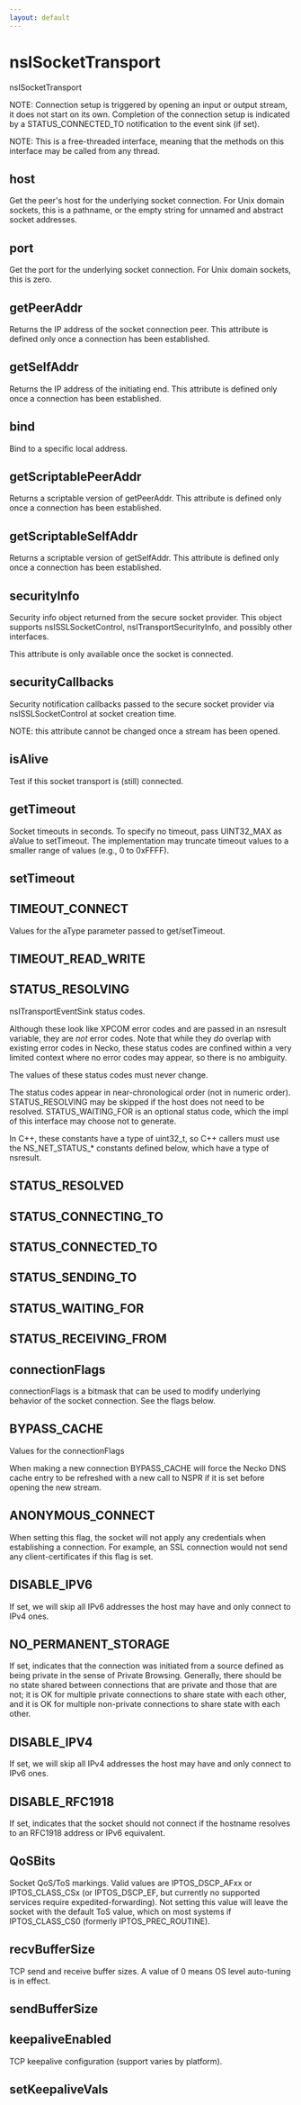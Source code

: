 ```yaml
---
layout: default
---
```


# nsISocketTransport #

nsISocketTransport

NOTE: Connection setup is triggered by opening an input or output stream,
it does not start on its own. Completion of the connection setup is
indicated by a STATUS_CONNECTED_TO notification to the event sink (if set).

NOTE: This is a free-threaded interface, meaning that the methods on
this interface may be called from any thread.


## host ##

Get the peer's host for the underlying socket connection.
For Unix domain sockets, this is a pathname, or the empty string for
unnamed and abstract socket addresses.


## port ##

Get the port for the underlying socket connection.
For Unix domain sockets, this is zero.


## getPeerAddr ##

Returns the IP address of the socket connection peer. This
attribute is defined only once a connection has been established.


## getSelfAddr ##

Returns the IP address of the initiating end. This attribute
is defined only once a connection has been established.


## bind ##

Bind to a specific local address.


## getScriptablePeerAddr ##

Returns a scriptable version of getPeerAddr. This attribute is defined
only once a connection has been established.


## getScriptableSelfAddr ##

Returns a scriptable version of getSelfAddr. This attribute is defined
only once a connection has been established.


## securityInfo ##

Security info object returned from the secure socket provider.  This
object supports nsISSLSocketControl, nsITransportSecurityInfo, and
possibly other interfaces.

This attribute is only available once the socket is connected.


## securityCallbacks ##

Security notification callbacks passed to the secure socket provider
via nsISSLSocketControl at socket creation time.

NOTE: this attribute cannot be changed once a stream has been opened.


## isAlive ##

Test if this socket transport is (still) connected.


## getTimeout ##

Socket timeouts in seconds.  To specify no timeout, pass UINT32_MAX
as aValue to setTimeout.  The implementation may truncate timeout values
to a smaller range of values (e.g., 0 to 0xFFFF).


## setTimeout ##

## TIMEOUT_CONNECT ##

Values for the aType parameter passed to get/setTimeout.


## TIMEOUT_READ_WRITE ##

## STATUS_RESOLVING ##

nsITransportEventSink status codes.

Although these look like XPCOM error codes and are passed in an nsresult
variable, they are *not* error codes.  Note that while they *do* overlap
with existing error codes in Necko, these status codes are confined
within a very limited context where no error codes may appear, so there
is no ambiguity.

The values of these status codes must never change.

The status codes appear in near-chronological order (not in numeric
order).  STATUS_RESOLVING may be skipped if the host does not need to be
resolved.  STATUS_WAITING_FOR is an optional status code, which the impl
of this interface may choose not to generate.

In C++, these constants have a type of uint32_t, so C++ callers must use
the NS_NET_STATUS_* constants defined below, which have a type of
nsresult.


## STATUS_RESOLVED ##

## STATUS_CONNECTING_TO ##

## STATUS_CONNECTED_TO ##

## STATUS_SENDING_TO ##

## STATUS_WAITING_FOR ##

## STATUS_RECEIVING_FROM ##

## connectionFlags ##

connectionFlags is a bitmask that can be used to modify underlying 
behavior of the socket connection. See the flags below.


## BYPASS_CACHE ##

Values for the connectionFlags

When making a new connection BYPASS_CACHE will force the Necko DNS 
cache entry to be refreshed with a new call to NSPR if it is set before
opening the new stream.


## ANONYMOUS_CONNECT ##

When setting this flag, the socket will not apply any
credentials when establishing a connection. For example,
an SSL connection would not send any client-certificates
if this flag is set.


## DISABLE_IPV6 ##

If set, we will skip all IPv6 addresses the host may have and only
connect to IPv4 ones.


## NO_PERMANENT_STORAGE ##

If set, indicates that the connection was initiated from a source
defined as being private in the sense of Private Browsing. Generally,
there should be no state shared between connections that are private
and those that are not; it is OK for multiple private connections
to share state with each other, and it is OK for multiple non-private
connections to share state with each other.


## DISABLE_IPV4 ##

If set, we will skip all IPv4 addresses the host may have and only
connect to IPv6 ones.


## DISABLE_RFC1918 ##

If set, indicates that the socket should not connect if the hostname
resolves to an RFC1918 address or IPv6 equivalent.


## QoSBits ##

Socket QoS/ToS markings. Valid values are IPTOS_DSCP_AFxx or
IPTOS_CLASS_CSx (or IPTOS_DSCP_EF, but currently no supported
services require expedited-forwarding).
Not setting this value will leave the socket with the default
ToS value, which on most systems if IPTOS_CLASS_CS0 (formerly
IPTOS_PREC_ROUTINE).


## recvBufferSize ##

TCP send and receive buffer sizes. A value of 0 means OS level
auto-tuning is in effect.


## sendBufferSize ##

## keepaliveEnabled ##

TCP keepalive configuration (support varies by platform).


## setKeepaliveVals ##
